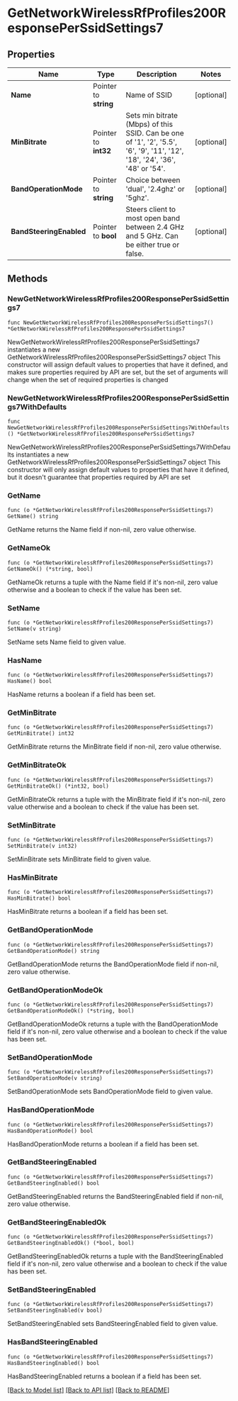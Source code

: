 # GetNetworkWirelessRfProfiles200ResponsePerSsidSettings7

## Properties

Name | Type | Description | Notes
------------ | ------------- | ------------- | -------------
**Name** | Pointer to **string** | Name of SSID | [optional] 
**MinBitrate** | Pointer to **int32** | Sets min bitrate (Mbps) of this SSID. Can be one of &#39;1&#39;, &#39;2&#39;, &#39;5.5&#39;, &#39;6&#39;, &#39;9&#39;, &#39;11&#39;, &#39;12&#39;, &#39;18&#39;, &#39;24&#39;, &#39;36&#39;, &#39;48&#39; or &#39;54&#39;. | [optional] 
**BandOperationMode** | Pointer to **string** | Choice between &#39;dual&#39;, &#39;2.4ghz&#39; or &#39;5ghz&#39;. | [optional] 
**BandSteeringEnabled** | Pointer to **bool** | Steers client to most open band between 2.4 GHz and 5 GHz. Can be either true or false. | [optional] 

## Methods

### NewGetNetworkWirelessRfProfiles200ResponsePerSsidSettings7

`func NewGetNetworkWirelessRfProfiles200ResponsePerSsidSettings7() *GetNetworkWirelessRfProfiles200ResponsePerSsidSettings7`

NewGetNetworkWirelessRfProfiles200ResponsePerSsidSettings7 instantiates a new GetNetworkWirelessRfProfiles200ResponsePerSsidSettings7 object
This constructor will assign default values to properties that have it defined,
and makes sure properties required by API are set, but the set of arguments
will change when the set of required properties is changed

### NewGetNetworkWirelessRfProfiles200ResponsePerSsidSettings7WithDefaults

`func NewGetNetworkWirelessRfProfiles200ResponsePerSsidSettings7WithDefaults() *GetNetworkWirelessRfProfiles200ResponsePerSsidSettings7`

NewGetNetworkWirelessRfProfiles200ResponsePerSsidSettings7WithDefaults instantiates a new GetNetworkWirelessRfProfiles200ResponsePerSsidSettings7 object
This constructor will only assign default values to properties that have it defined,
but it doesn't guarantee that properties required by API are set

### GetName

`func (o *GetNetworkWirelessRfProfiles200ResponsePerSsidSettings7) GetName() string`

GetName returns the Name field if non-nil, zero value otherwise.

### GetNameOk

`func (o *GetNetworkWirelessRfProfiles200ResponsePerSsidSettings7) GetNameOk() (*string, bool)`

GetNameOk returns a tuple with the Name field if it's non-nil, zero value otherwise
and a boolean to check if the value has been set.

### SetName

`func (o *GetNetworkWirelessRfProfiles200ResponsePerSsidSettings7) SetName(v string)`

SetName sets Name field to given value.

### HasName

`func (o *GetNetworkWirelessRfProfiles200ResponsePerSsidSettings7) HasName() bool`

HasName returns a boolean if a field has been set.

### GetMinBitrate

`func (o *GetNetworkWirelessRfProfiles200ResponsePerSsidSettings7) GetMinBitrate() int32`

GetMinBitrate returns the MinBitrate field if non-nil, zero value otherwise.

### GetMinBitrateOk

`func (o *GetNetworkWirelessRfProfiles200ResponsePerSsidSettings7) GetMinBitrateOk() (*int32, bool)`

GetMinBitrateOk returns a tuple with the MinBitrate field if it's non-nil, zero value otherwise
and a boolean to check if the value has been set.

### SetMinBitrate

`func (o *GetNetworkWirelessRfProfiles200ResponsePerSsidSettings7) SetMinBitrate(v int32)`

SetMinBitrate sets MinBitrate field to given value.

### HasMinBitrate

`func (o *GetNetworkWirelessRfProfiles200ResponsePerSsidSettings7) HasMinBitrate() bool`

HasMinBitrate returns a boolean if a field has been set.

### GetBandOperationMode

`func (o *GetNetworkWirelessRfProfiles200ResponsePerSsidSettings7) GetBandOperationMode() string`

GetBandOperationMode returns the BandOperationMode field if non-nil, zero value otherwise.

### GetBandOperationModeOk

`func (o *GetNetworkWirelessRfProfiles200ResponsePerSsidSettings7) GetBandOperationModeOk() (*string, bool)`

GetBandOperationModeOk returns a tuple with the BandOperationMode field if it's non-nil, zero value otherwise
and a boolean to check if the value has been set.

### SetBandOperationMode

`func (o *GetNetworkWirelessRfProfiles200ResponsePerSsidSettings7) SetBandOperationMode(v string)`

SetBandOperationMode sets BandOperationMode field to given value.

### HasBandOperationMode

`func (o *GetNetworkWirelessRfProfiles200ResponsePerSsidSettings7) HasBandOperationMode() bool`

HasBandOperationMode returns a boolean if a field has been set.

### GetBandSteeringEnabled

`func (o *GetNetworkWirelessRfProfiles200ResponsePerSsidSettings7) GetBandSteeringEnabled() bool`

GetBandSteeringEnabled returns the BandSteeringEnabled field if non-nil, zero value otherwise.

### GetBandSteeringEnabledOk

`func (o *GetNetworkWirelessRfProfiles200ResponsePerSsidSettings7) GetBandSteeringEnabledOk() (*bool, bool)`

GetBandSteeringEnabledOk returns a tuple with the BandSteeringEnabled field if it's non-nil, zero value otherwise
and a boolean to check if the value has been set.

### SetBandSteeringEnabled

`func (o *GetNetworkWirelessRfProfiles200ResponsePerSsidSettings7) SetBandSteeringEnabled(v bool)`

SetBandSteeringEnabled sets BandSteeringEnabled field to given value.

### HasBandSteeringEnabled

`func (o *GetNetworkWirelessRfProfiles200ResponsePerSsidSettings7) HasBandSteeringEnabled() bool`

HasBandSteeringEnabled returns a boolean if a field has been set.


[[Back to Model list]](../README.md#documentation-for-models) [[Back to API list]](../README.md#documentation-for-api-endpoints) [[Back to README]](../README.md)


